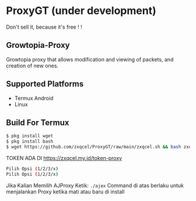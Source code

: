 # ProxyGT (under development)
Don't sell it, because it's free ! !
## Growtopia-Proxy
Growtopia proxy that allows modification and viewing of packets, and creation of new ones.

## Supported Platforms
- Termux Android
- Linux

## Build For Termux

```bash
$ pkg install wget
$ pkg install bash
$ wget https://github.com/zxqcel/ProxyGT/raw/main/zxqcel.sh && bash zxqcel.sh
```
TOKEN ADA DI https://zxqcel.my.id/token-proxy
```bash
Pilih Opsi (1/2/3/x)
Pilih Opsi (1/2/3/x)
```
Jika Kalian Memilih AJProxy Ketik:
``./ajex``
Command di atas berlaku untuk menjalankan Proxy ketika mati atau baru di install
